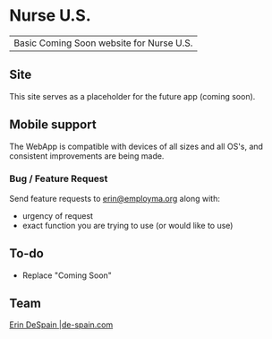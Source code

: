 # Nurse U.S.
<table>
<tr>
<td>
  Basic Coming Soon website for Nurse U.S.
</td>
</tr>
</table>


## Site

This site serves as a placeholder for the future app (coming soon).


## Mobile support

The WebApp is compatible with devices of all sizes and all OS's, and consistent improvements are being made.


### Bug / Feature Request

Send feature requests to erin@employma.org along with:
- urgency of request
- exact function you are trying to use (or would like to use)


## To-do
- Replace "Coming Soon"


## Team

[Erin DeSpain ](https://github.com/EchoCloud) |[de-spain.com](https://de-spain.com)